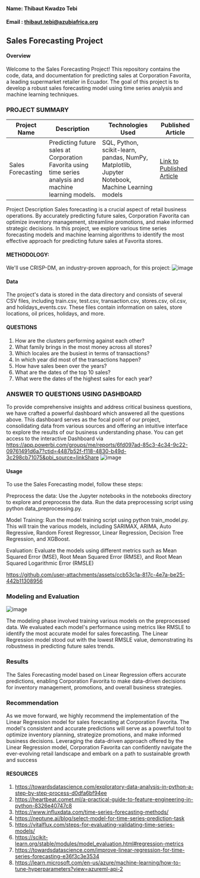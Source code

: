 #### Name: Thibaut Kwadzo Tebi
#### Email : thibaut.tebi@azubiafrica.org

## Sales Forecasting Project

#### Overview
Welcome to the Sales Forecasting Project! This repository contains the code, data, and documentation for predicting sales at Corporation Favorita, a leading supermarket retailer in Ecuador. The goal of this project is to develop a robust sales forecasting model using time series analysis and machine learning techniques.

### PROJECT SUMMARY
| Project Name        | Description                                                                                             | Technologies Used                                    | Published Article                                           |
|---------------------|---------------------------------------------------------------------------------------------------------|------------------------------------------------------|-------------------------------------------------------------|
| Sales Forecasting   | Predicting future sales at Corporation Favorita using time series analysis and machine learning models. |SQL, Python, scikit-learn, pandas, NumPy, Matplotlib, Jupyter Notebook, Machine Learning models | [Link to Published Article](https://mavenanalytics.io/project/7588) |

Project Description
Sales forecasting is a crucial aspect of retail business operations. By accurately predicting future sales, Corporation Favorita can optimize inventory management, streamline promotions, and make informed strategic decisions. In this project, we explore various time series forecasting models and machine learning algorithms to identify the most effective approach for predicting future sales at Favorita stores.

#### METHODOLOGY:

We'll use CRISP-DM, an industry-proven approach, for this project:
![image](https://github.com/thibaut-tebi/Time-Series-Sales-Forecasting/assets/113062383/d2c5d482-a522-4105-b1fb-489ad20d1207)


#### Data
The project's data is stored in the data directory and consists of several CSV files, including train.csv, test.csv, transaction.csv, stores.csv, oil.csv, and holidays_events.csv. These files contain information on sales, store locations, oil prices, holidays, and more.

#### QUESTIONS
1. How are the clusters performing against each other?
2. What family brings in the most money across all stores?
3. Which locales are the busiest in terms of transactions?
4. In which year did most of the transactions happen?
5. How have sales been over the years?
6. What are the dates of the top 10 sales?
7. What were the dates of the highest sales for each year?

### ANSWER TO QUESTIONS USING DASHBOARD
To provide comprehensive insights and address critical business questions, we have crafted a powerful dashboard which answered all the questions above. This  dashboard serves as the focal point of our project, consolidating data from various sources and offering an intuitive interface to explore the results of our business understanding phase. You can get access to the interactive Dashboard via https://app.powerbi.com/groups/me/reports/6fd097ad-85c3-4c34-9c22-09761491d6a7?ctid=4487b52f-f118-4830-b49d-3c298cb71075&pbi_source=linkShare
![image](https://github.com/thibaut-tebi/Time-Series-Sales-Forecasting/assets/113062383/87d95d91-3f59-4a5f-90f9-aa80f981d5f2)


#### Usage
To use the Sales Forecasting model, follow these steps:

Preprocess the data: Use the Jupyter notebooks in the notebooks directory to explore and preprocess the data. Run the data preprocessing script using python data_preprocessing.py.

Model Training: Run the model training script using python train_model.py. This will train the various models, including SARIMAX, ARIMA, Auto Regressive, Random Forest Regressor, Linear Regression, Decision Tree Regression, and XGBoost.

Evaluation: Evaluate the models using different metrics such as Mean Squared Error (MSE), Root Mean Squared Error (RMSE), and Root Mean Squared Logarithmic Error (RMSLE)


https://github.com/user-attachments/assets/ccb53c1a-817c-4e7a-be25-442b11308956


### Modeling and Evaluation

![image](https://github.com/thibaut-tebi/Time-Series-Sales-Forecasting/assets/113062383/f92bad45-98c3-4ca4-bd0f-c22b56abfcc3)

The modeling phase involved training various models on the preprocessed data. We evaluated each model's performance using metrics like RMSLE to identify the most accurate model for sales forecasting. The Linear Regression model stood out with the lowest RMSLE value, demonstrating its robustness in predicting future sales trends.

### Results 
The Sales Forecasting model based on Linear Regression offers accurate predictions, enabling Corporation Favorita to make data-driven decisions for inventory management, promotions, and overall business strategies.

### Recommendation
As we move forward, we highly recommend the implementation of the Linear Regression model for sales forecasting at Corporation Favorita. The model's consistent and accurate predictions will serve as a powerful tool to optimize inventory planning, strategize promotions, and make informed business decisions. Leveraging the data-driven approach offered by the Linear Regression model, Corporation Favorita can confidently navigate the ever-evolving retail landscape and embark on a path to sustainable growth and success





#### RESOURCES
1. https://towardsdatascience.com/exploratory-data-analysis-in-python-a-step-by-step-process-d0dfa6bf94ee
2. https://heartbeat.comet.ml/a-practical-guide-to-feature-engineering-in-python-8326e40747c8
3. https://www.influxdata.com/time-series-forecasting-methods/
4. https://neptune.ai/blog/select-model-for-time-series-prediction-task
5. https://vitalflux.com/steps-for-evaluating-validating-time-series-models/
6. https://scikit-learn.org/stable/modules/model_evaluation.html#regression-metrics
7. https://towardsdatascience.com/improve-linear-regression-for-time-series-forecasting-e36f3c3e3534
8. https://learn.microsoft.com/en-us/azure/machine-learning/how-to-tune-hyperparameters?view=azureml-api-2
   


